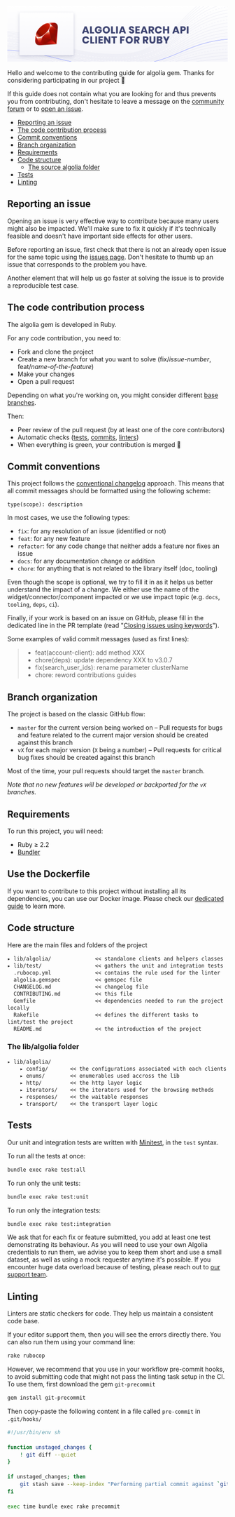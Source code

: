 <p align="center">
  <a href="https://www.algolia.com">
      <img alt="Algolia for Ruby" src="https://raw.githubusercontent.com/algolia/algoliasearch-client-common/master/banners/ruby.png" >
    </a>
</p>

Hello and welcome to the contributing guide for algolia gem. Thanks for considering participating in our project 🙇

If this guide does not contain what you are looking for and thus prevents you from contributing, don't hesitate to leave a message on the [community forum](https://discourse.algolia.com/) or to [open an issue](https://github.com/algolia/instantsearch.js/issues).

<!-- DON'T EDIT THIS SECTION, INSTEAD RE-RUN TocDown TO UPDATE -->
<!-- TocDown Begin -->
* [Reporting an issue](#reporting-an-issue)
* [The code contribution process](#the-code-contribution-process)
* [Commit conventions](#commit-conventions)
* [Branch organization](#branch-organization)
* [Requirements](#requirements)
* [Code structure](#code-structure)
  * [The source algolia folder](#the-source-algolia-folder)
* [Tests](#tests)
* [Linting](#linting)
<!-- TocDown End -->

## Reporting an issue

Opening an issue is very effective way to contribute because many users might also be impacted. We'll make sure to fix it quickly if it's technically feasible and doesn't have important side effects for other users.

Before reporting an issue, first check that there is not an already open issue for the same topic using the [issues page](https://github.com/algolia/algoliasearch-client-ruby/issues). Don't hesitate to thumb up an issue that corresponds to the problem you have.

Another element that will help us go faster at solving the issue is to provide a reproducible test case.

## The code contribution process

The algolia gem is developed in Ruby.

For any code contribution, you need to:

- Fork and clone the project
- Create a new branch for what you want to solve (fix/_issue-number_, feat/_name-of-the-feature_)
- Make your changes
- Open a pull request

Depending on what you're working on, you might consider different [base branches](#branch-organization).

Then:

- Peer review of the pull request (by at least one of the core contributors)
- Automatic checks ([tests](#tests), [commits](#commit-conventions), [linters](#linting))
- When everything is green, your contribution is merged 🚀

## Commit conventions

This project follows the [conventional changelog](https://conventionalcommits.org/) approach. This means that all commit messages should be formatted using the following scheme:

```
type(scope): description
```

In most cases, we use the following types:

- `fix`: for any resolution of an issue (identified or not)
- `feat`: for any new feature
- `refactor`: for any code change that neither adds a feature nor fixes an issue
- `docs`: for any documentation change or addition
- `chore`: for anything that is not related to the library itself (doc, tooling)

Even though the scope is optional, we try to fill it in as it helps us better understand the impact of a change. We either use the name of the widget/connector/component impacted or we use impact topic (e.g. `docs`, `tooling`, `deps`, `ci`).

Finally, if your work is based on an issue on GitHub, please fill in the dedicated line in the PR template (read "[Closing issues using keywords](https://help.github.com/en/articles/closing-issues-using-keywords)").

Some examples of valid commit messages (used as first lines):

> - feat(account-client): add method XXX
> - chore(deps): update dependency XXX to v3.0.7
> - fix(search_user_ids): rename parameter clusterName
> - chore: reword contributions guides

## Branch organization

The project is based on the classic GitHub flow:

- `master` for the current version being worked on – Pull requests for bugs and feature related to the current major version should be created against this branch
- `vX` for each major version (`X` being a number) – Pull requests for critical bug fixes should be created against this branch

Most of the time, your pull requests should target the `master` branch.

_Note that no new features will be developed or backported for the `vX` branches._

## Requirements

To run this project, you will need:

- Ruby ≥ 2.2
- [Bundler](https://bundler.io/)

## Use the Dockerfile

If you want to contribute to this project without installing all its dependencies, you can use our Docker image. 
Please check our [dedicated guide](DOCKER_README.MD) to learn more.

## Code structure

Here are the main files and folders of the project

```
▸ lib/algolia/              << standalone clients and helpers classes
▸ lib/test/                 << gathers the unit and integration tests
  .rubocop.yml              << contains the rule used for the linter
  algolia.gemspec           << gemspec file
  CHANGELOG.md              << changelog file
  CONTRIBUTING.md           << this file
  Gemfile                   << dependencies needed to run the project locally
  Rakefile                  << defines the different tasks to lint/test the project
  README.md                 << the introduction of the project
```

### The lib/algolia folder

```
▸ lib/algolia/
    ▸ config/       << the configurations associated with each clients 
    ▸ enums/        << enumerables used accross the lib
    ▸ http/         << the http layer logic
    ▸ iterators/    << the iterators used for the browsing methods
    ▸ responses/    << the waitable responses
    ▸ transport/    << the transport layer logic
```

## Tests

Our unit and integration tests are written with [Minitest](https://github.com/seattlerb/minitest), in the `test` syntax.

To run all the tests at once:

```sh
bundle exec rake test:all
```

To run only the unit tests:

```sh
bundle exec rake test:unit
```

To run only the integration tests:

```sh
bundle exec rake test:integration
```

We ask that for each fix or feature submitted, you add at least one test demonstrating its behaviour. As you will need to use your own Algolia
credentials to run them, we advise you to keep them short and use a small dataset, as well as using a mock requester anytime it's possible. If you 
encounter huge data overload because of testing, please reach out to [our support team](support@algolia.com).

## Linting

Linters are static checkers for code. They help us maintain a consistent code base.

If your editor support them, then you will see the errors directly there. You can also run them using your command line:

```sh
rake rubocop
```

However, we recommend that you use in your workflow pre-commit hooks, to avoid submitting code that might not pass the linting task setup in the CI. To use them,
first download the gem `git-precommit`

```sh
gem install git-precommit
```

Then copy-paste the following content in a file called `pre-commit` in `.git/hooks/` 

```sh
#!/usr/bin/env sh

function unstaged_changes {
    ! git diff --quiet
}

if unstaged_changes; then
    git stash save --keep-index "Performing partial commit against `git rev-parse HEAD`"
fi

exec time bundle exec rake precommit
```
